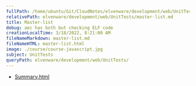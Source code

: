 ```yaml
---
fullPath: /home/ubuntu/Git/CloudNotes/elvenware/development/web/UnitTests/master-list.md
relativePath: elvenware/development/web/UnitTests/master-list.md
title: Master-list
debug: aec has both but checking ELF code
creationLocalTime: 3/18/2022, 8:21:00 AM
fileNameMarkdown: master-list.md
fileNameHTML: master-list.html
image: ./course/course-javascript.jpg
subject: UnitTests
queryPath: elvenware/development/web/UnitTests/
---
```


<!-- toc -->
<!-- tocstop -->

* [Summary.html](Summary.html)